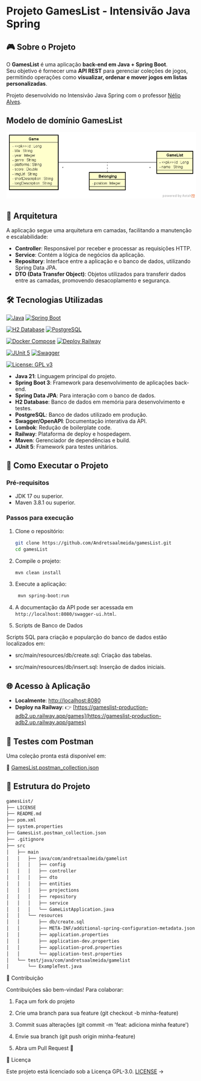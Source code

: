 # Projeto GamesList - Intensivão Java Spring

## 🎮 Sobre o Projeto

O **GamesList** é uma aplicação **back-end em Java + Spring Boot**.  
Seu objetivo é fornecer uma **API REST** para gerenciar coleções de jogos, permitindo operações como **visualizar, ordenar e mover jogos em listas personalizadas**.

Projeto desenvolvido no Intensivão Java Spring com o professor [Nélio Alves](https://github.com/acenelio).
## Modelo de domínio GamesList

![Modelo de domínio DSList](https://raw.githubusercontent.com/devsuperior/java-spring-dslist/main/resources/dslist-model.png)
## 🧱 Arquitetura

A aplicação segue uma arquitetura em camadas, facilitando a manutenção e escalabilidade:

- **Controller**: Responsável por receber e processar as requisições HTTP.
- **Service**: Contém a lógica de negócios da aplicação.
- **Repository**: Interface entre a aplicação e o banco de dados, utilizando Spring Data JPA.
- **DTO (Data Transfer Object)**: Objetos utilizados para transferir dados entre as camadas, promovendo desacoplamento e segurança.

## 🛠 Tecnologias Utilizadas
[![Java](https://img.shields.io/badge/Java-21-007396?logo=java&logoColor=white)](https://www.oracle.com/java/) 
[![Spring Boot](https://img.shields.io/badge/Spring%20Boot-3.0-brightgreen?logo=springboot)](https://spring.io/projects/spring-boot)

[![H2 Database](https://img.shields.io/badge/H2%20Database-1.4.200-17BEBB?logo=h2database&logoColor=white)](https://www.h2database.com/html/main.html)
[![PostgreSQL](https://img.shields.io/badge/PostgreSQL-15-4169E1?logo=postgresql&logoColor=white)](https://www.postgresql.org/)

[![Docker Compose](https://img.shields.io/badge/Docker%20Compose-ready-blue?logo=docker&logoColor=white)](https://docs.docker.com/compose/)
[![Deploy Railway](https://img.shields.io/badge/Deploy-Railway-0B0D0E?logo=railway)](https://gameslist-production-adb2.up.railway.app/games)

[![JUnit 5](https://img.shields.io/badge/JUnit%205-5.7.0-25A162?logo=junit5&logoColor=white)](https://junit.org/junit5/)
[![Swagger](https://img.shields.io/badge/Swagger-OpenAPI-yellow?logo=swagger&logoColor=white)](https://swagger.io/specification/)

[![License: GPL v3](https://img.shields.io/badge/License-GPLv3-blue.svg)](LICENSE)

- **Java 21**: Linguagem principal do projeto.
- **Spring Boot 3**: Framework para desenvolvimento de aplicações back-end.
- **Spring Data JPA**: Para interação com o banco de dados.
- **H2 Database**: Banco de dados em memória para desenvolvimento e testes.
- **PostgreSQL**: Banco de dados utilizado em produção.
- **Swagger/OpenAPI**: Documentação interativa da API.
- **Lombok**: Redução de boilerplate code.
- **Railway**: Plataforma de deploy e hospedagem.
- **Maven**: Gerenciador de dependências e build.
- **JUnit 5**: Framework para testes unitários.

## 🚀 Como Executar o Projeto

### Pré-requisitos

- JDK 17 ou superior.
- Maven 3.8.1 ou superior.

### Passos para execução

1. Clone o repositório:

   ```bash
   git clone https://github.com/Andretsaalmeida/gamesList.git
   cd gamesList
2. Compile o projeto:

   ```bash
   mvn clean install
   ```
3. Execute a aplicação:

   ```bash
    mvn spring-boot:run
    ```
   
4. A documentação da API pode ser acessada em `http://localhost:8080/swagger-ui.html`.

5. Scripts de Banco de Dados

Scripts SQL para criação e popularção do banco de dados estão localizados em:

- src/main/resources/db/create.sql: Criação das tabelas.

- src/main/resources/db/insert.sql: Inserção de dados iniciais.

## 🌐 Acesso à Aplicação

- **Localmente**: [http://localhost:8080](http://localhost:8080)
- **Deploy na Railway**: 👉 [https://gameslist-production-adb2.up.railway.app/games](https://gameslist-production-adb2.up.railway.app/games)


## 🧪 Testes com Postman

Uma coleção pronta está disponível em:

📁 [GamesList.postman_collection.json](./GamesList.postman_collection.json)

## 📂 Estrutura do Projeto

```bash
gamesList/
├── LICENSE
├── README.md
├── pom.xml
├── system.properties
├── GamesList.postman_collection.json
├── .gitignore
├── src
│   ├── main
│   │   ├── java/com/andretsaalmeida/gamelist
│   │   │   ├── config
│   │   │   ├── controller
│   │   │   ├── dto
│   │   │   ├── entities
│   │   │   ├── projections
│   │   │   ├── repository
│   │   │   ├── service
│   │   │   └── GameListApplication.java
│   │   └── resources
│   │       ├── db/create.sql
│   │       ├── META-INF/additional-spring-configuration-metadata.json
│   │       ├── application.properties
│   │       ├── application-dev.properties
│   │       ├── application-prod.properties
│   │       └── application-test.properties
│   └── test/java/com/andretsaalmeida/gamelist
│       └── ExampleTest.java

```
🤝 Contribuição

Contribuições são bem-vindas! Para colaborar:

1. Faça um fork do projeto

2. Crie uma branch para sua feature (git checkout -b minha-feature)

3. Commit suas alterações (git commit -m 'feat: adiciona minha feature')

4. Envie sua branch (git push origin minha-feature)

5. Abra um Pull Request 🚀

📄 Licença

Este projeto está licenciado sob a Licença GPL-3.0. [LICENSE](LICENSE) →
